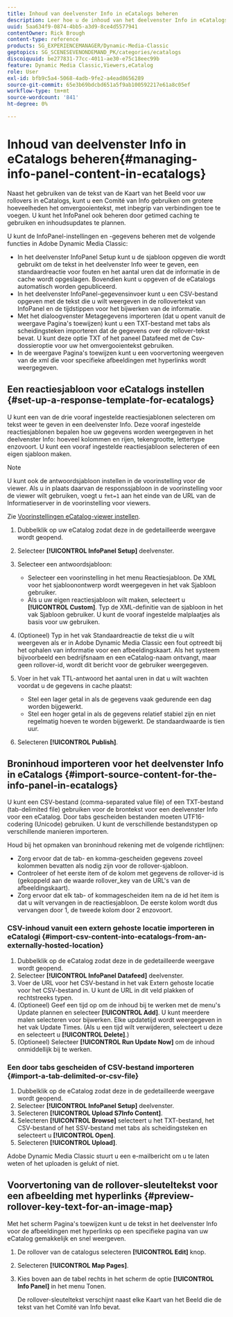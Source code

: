 ```yaml
---
title: Inhoud van deelvenster Info in eCatalogs beheren
description: Leer hoe u de inhoud van het deelvenster Info in eCatalogs in Adobe Dynamic Media Classic beheert.
uuid: 5aa634f9-0874-4bb5-a3d9-8ce4d5577941
contentOwner: Rick Brough
content-type: reference
products: SG_EXPERIENCEMANAGER/Dynamic-Media-Classic
geptopics: SG_SCENESEVENONDEMAND_PK/categories/ecatalogs
discoiquuid: be277831-77cc-4011-ae30-e75c18eec99b
feature: Dynamic Media Classic,Viewers,eCatalog
role: User
exl-id: bfb9c5a4-5068-4adb-9fe2-a4ead8656289
source-git-commit: 65e3b69bdcbd651a5f9ab100592217e61a8c05ef
workflow-type: tm+mt
source-wordcount: '841'
ht-degree: 0%

---
```


# Inhoud van deelvenster Info in eCatalogs beheren{#managing-info-panel-content-in-ecatalogs}

Naast het gebruiken van de tekst van de Kaart van het Beeld voor uw rollovers in eCatalogs, kunt u een Comité van Info gebruiken om grotere hoeveelheden het omvergooientekst, met inbegrip van verbindingen toe te voegen. U kunt het InfoPanel ook beheren door getimed caching te gebruiken en inhoudsupdates te plannen.

U kunt de InfoPanel-instellingen en -gegevens beheren met de volgende functies in Adobe Dynamic Media Classic:

* In het deelvenster InfoPanel Setup kunt u de sjabloon opgeven die wordt gebruikt om de tekst in het deelvenster Info weer te geven, een standaardreactie voor fouten en het aantal uren dat de informatie in de cache wordt opgeslagen. Bovendien kunt u opgeven of de eCatalogs automatisch worden gepubliceerd.
* In het deelvenster InfoPanel-gegevensinvoer kunt u een CSV-bestand opgeven met de tekst die u wilt weergeven in de rollovertekst van InfoPanel en de tijdstippen voor het bijwerken van de informatie.
* Met het dialoogvenster Metagegevens importeren (dat u opent vanuit de weergave Pagina&#39;s toewijzen) kunt u een TXT-bestand met tabs als scheidingsteken importeren dat de gegevens over de rollover-tekst bevat. U kunt deze optie TXT of het paneel Datafeed met de Csv- dossieroptie voor uw het omvergooientekst gebruiken.
* In de weergave Pagina&#39;s toewijzen kunt u een voorvertoning weergeven van de xml die voor specifieke afbeeldingen met hyperlinks wordt weergegeven.

## Een reactiesjabloon voor eCatalogs instellen {#set-up-a-response-template-for-ecatalogs}

U kunt een van de drie vooraf ingestelde reactiesjablonen selecteren om tekst weer te geven in een deelvenster Info. Deze vooraf ingestelde reactiesjablonen bepalen hoe uw gegevens worden weergegeven in het deelvenster Info: hoeveel kolommen en rijen, tekengrootte, lettertype enzovoort. U kunt een vooraf ingestelde reactiesjabloon selecteren of een eigen sjabloon maken.

>[!NOTE]
>
>U kunt ook de antwoordsjabloon instellen in de voorinstelling voor de viewer. Als u in plaats daarvan de responssjabloon in de voorinstelling voor de viewer wilt gebruiken, voegt u `fmt=1` aan het einde van de URL van de Informatieserver in de voorinstelling voor viewers.
>
>Zie [Voorinstellingen eCatalog-viewer instellen](setting-ecatalog-viewer-presets.md#setting_up_ecatalog_viewer_presets).

1. Dubbelklik op uw eCatalog zodat deze in de gedetailleerde weergave wordt geopend.
1. Selecteer **[!UICONTROL InfoPanel Setup]** deelvenster.
1. Selecteer een antwoordsjabloon:

   * Selecteer een voorinstelling in het menu Reactiesjabloon. De XML voor het sjabloonontwerp wordt weergegeven in het vak Sjabloon gebruiker.
   * Als u uw eigen reactiesjabloon wilt maken, selecteert u **[!UICONTROL Custom]**. Typ de XML-definitie van de sjabloon in het vak Sjabloon gebruiker. U kunt de vooraf ingestelde malplaatjes als basis voor uw gebruiken.

1. (Optioneel) Typ in het vak Standaardreactie de tekst die u wilt weergeven als er in Adobe Dynamic Media Classic een fout optreedt bij het ophalen van informatie voor een afbeeldingskaart. Als het systeem bijvoorbeeld een bedrijfsnaam en een eCatalog-naam ontvangt, maar geen rollover-id, wordt dit bericht voor de gebruiker weergegeven.
1. Voer in het vak TTL-antwoord het aantal uren in dat u wilt wachten voordat u de gegevens in cache plaatst:

   * Stel een lager getal in als de gegevens vaak gedurende een dag worden bijgewerkt.
   * Stel een hoger getal in als de gegevens relatief stabiel zijn en niet regelmatig hoeven te worden bijgewerkt. De standaardwaarde is tien uur.

1. Selecteren **[!UICONTROL Publish]**.

## Broninhoud importeren voor het deelvenster Info in eCatalogs {#import-source-content-for-the-info-panel-in-ecatalogs}

U kunt een CSV-bestand (comma-separated value file) of een TXT-bestand (tab-delimited file) gebruiken voor de brontekst voor een deelvenster Info voor een eCatalog. Door tabs gescheiden bestanden moeten UTF16-codering (Unicode) gebruiken. U kunt de verschillende bestandstypen op verschillende manieren importeren.

Houd bij het opmaken van broninhoud rekening met de volgende richtlijnen:

* Zorg ervoor dat de tab- en komma-gescheiden gegevens zoveel kolommen bevatten als nodig zijn voor de rollover-sjabloon.
* Controleer of het eerste item of de kolom met gegevens de rollover-id is (gekoppeld aan de waarde rollover_key van de URL&#39;s van de afbeeldingskaart).
* Zorg ervoor dat elk tab- of kommagescheiden item na de id het item is dat u wilt vervangen in de reactiesjabloon. De eerste kolom wordt dus vervangen door $1$, de tweede kolom door $2$ enzovoort.

### CSV-inhoud vanuit een extern gehoste locatie importeren in eCatalogi {#import-csv-content-into-ecatalogs-from-an-externally-hosted-location}

1. Dubbelklik op de eCatalog zodat deze in de gedetailleerde weergave wordt geopend.
1. Selecteer **[!UICONTROL InfoPanel Datafeed]** deelvenster.
1. Voer de URL voor het CSV-bestand in het vak Extern gehoste locatie voor het CSV-bestand in. U kunt de URL in dit veld plakken of rechtstreeks typen.
1. (Optioneel) Geef een tijd op om de inhoud bij te werken met de menu&#39;s Update plannen en selecteer **[!UICONTROL Add]**. U kunt meerdere malen selecteren voor bijwerken. Elke updatetijd wordt weergegeven in het vak Update Times. (Als u een tijd wilt verwijderen, selecteert u deze en selecteert u **[!UICONTROL Delete]**.)
1. (Optioneel) Selecteer **[!UICONTROL Run Update Now]** om de inhoud onmiddellijk bij te werken.

### Een door tabs gescheiden of CSV-bestand importeren {#import-a-tab-delimited-or-csv-file}

<!-- 

Comment Type: remark
Last Modified By: unknown unknown 
Last Modified Date: 

<p>SR changed this section 10/23/2012</p>

 -->

1. Dubbelklik op de eCatalog zodat deze in de gedetailleerde weergave wordt geopend.
1. Selecteer **[!UICONTROL InfoPanel Setup]** deelvenster.
1. Selecteren **[!UICONTROL Upload S7Info Content]**.
1. Selecteren **[!UICONTROL Browse]** selecteert u het TXT-bestand, het CSV-bestand of het SSV-bestand met tabs als scheidingsteken en selecteert u **[!UICONTROL Open]**.
1. Selecteren **[!UICONTROL Upload]**.

Adobe Dynamic Media Classic stuurt u een e-mailbericht om u te laten weten of het uploaden is gelukt of niet.

## Voorvertoning van de rollover-sleuteltekst voor een afbeelding met hyperlinks {#preview-rollover-key-text-for-an-image-map}

Met het scherm Pagina&#39;s toewijzen kunt u de tekst in het deelvenster Info voor de afbeeldingen met hyperlinks op een specifieke pagina van uw eCatalog gemakkelijk en snel weergeven.

1. De rollover van de catalogus selecteren **[!UICONTROL Edit]** knop.
1. Selecteren **[!UICONTROL Map Pages]**.
1. Kies boven aan de tabel rechts in het scherm de optie **[!UICONTROL Info Panel]** in het menu Tonen.

   De rollover-sleuteltekst verschijnt naast elke Kaart van het Beeld die de tekst van het Comité van Info bevat.
